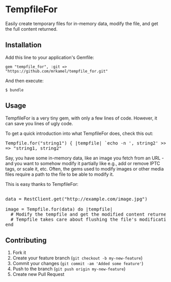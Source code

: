 # TempfileFor

Easily create temporary files for in-memory data, modify the file, and get the full content returned.

## Installation

Add this line to your application's Gemfile:

    gem "tempfile_for", :git => "https://github.com/mrkamel/tempfile_for.git"

And then execute:

    $ bundle

## Usage

TempfileFor is a very tiny gem, with only a few lines of code.
However, it can save you lines of ugly code.

To get a quick introduction into what TempfileFor does, check this out:

<pre>
Tempfile.for("string1") { |tempfile| `echo -n ', string2' >> #{tempfile.path}` }
=> "string1, string2"
</pre>

Say, you have some in-memory data, like an image you fetch from an URL - and you want to somehow modify it partially
like e.g., add or remove IPTC tags, or scale it, etc. Often, the gems used to modify images or other media files
require a path to the file to be able to modify it.

This is easy thanks to TempfileFor:

<pre>

data = RestClient.get("http://example.com/image.jpg")

image = Tempfile.for(data) do |tempfile|
  # Modify the tempfile and get the modified content returned.
  # Tempfile takes care about flushing the file's modifications and rewinding, etc.
end
</pre>

## Contributing

1. Fork it
2. Create your feature branch (`git checkout -b my-new-feature`)
3. Commit your changes (`git commit -am 'Added some feature'`)
4. Push to the branch (`git push origin my-new-feature`)
5. Create new Pull Request
